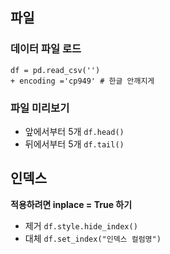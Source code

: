 ## 파일
### 데이터 파일 로드
```
df = pd.read_csv('') 
+ encoding ='cp949' # 한글 안깨지게
```
### 파일 미리보기
- 앞에서부터 5개
``` df.head() ```
- 뒤에서부터 5개
``` df.tail() ```

## 인덱스 
__적용하려면 inplace = True 하기__
- 제거 ```df.style.hide_index() ```
- 대체 ```df.set_index("인덱스 컬럼명") ```

